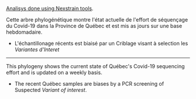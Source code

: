 
[Analisys done using Nexstrain tools](https://nextstrain.org/). 

Cette arbre phylogénétique montre l'état actuelle de l'effort de séquençage du Covid-19 dans la Province de Québec et
 est mis as jours sur une base hebdomadaire.
 
- L'échantillonage récents est biaisé par un Criblage visant à selection les _Variantes d'Interet_
-------

This phylogeny shows the current state of Québec's Covid-19 sequencing effort and is updated on a weekly basis.

- The recent Québec samples are biases by a PCR screening of Suspected _Variant of interest_. 
